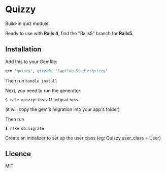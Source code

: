 # Quizzy

Build-in quiz module. 

Ready to use with **Rails 4**, find the "Rails5" branch for **Rails5**.

## Installation

Add this to your Gemfile:

```ruby
gem 'quizzy', github: 'Captive-Studio/quizzy'
```

Then run `bundle install`

Next, you need to run the generator:

```console
$ rake quizzy:install:migrations
```

(it will copy the gem's migration into your app's folder)

Then run

```console
$ rake db:migrate
```

Create an initializer to set up the user class (eg: Quizzy.user_class = User)

## Licence

MIT